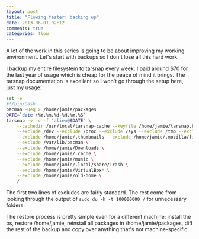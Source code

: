 ```yaml
---
layout: post
title: "Flowing faster: backing up"
date: 2013-06-01 02:12
comments: true
categories: flow
---
```


A lot of the work in this series is going to be about improving my working environment. Let's start with backups so I don't lose all this hard work.

<!--more-->

I backup my entire filesystem to [tarsnap](http://www.tarsnap.com/) every week. I paid around $70 for the last year of usage which is cheap for the peace of mind it brings. The tarsnap documentation is excellent so I won't go through the setup here, just my usage:

``` bash
set -e
#!/bin/bash
pacman -Qeq > /home/jamie/packages
DATE=`date +%Y.%m.%d-%H.%m.%S`
tarsnap -v -c -f "alien@$DATE" \
    --cachedir /usr/local/tarsnap-cache --keyfile /home/jamie/tarsnap.key \
    --exclude /dev --exclude /proc --exclude /sys --exclude /tmp --exclude /run --exclude /mnt --exclude /media --exclude /lost+found --exclude /swapfile \
    --exclude /home/jamie/.thumbnails --exclude /home/jamie/.mozilla/firefox/*.default/Cache --exclude /home/jamie/.cache/chromium \
    --exclude /var/lib/pacman \
    --exclude /home/jamie/Downloads \
    --exclude /home/jamie/.cache \
    --exclude /home/jamie/music \
    --exclude /home/jamie/.local/share/Trash \
    --exclude /home/jamie/VirtualBox* \
    --exclude /home/jamie/old-home \
    /
```

The first two lines of excludes are fairly standard. The rest come from looking through the output of `sudo du -h -t 100000000 /` for unnecessary folders.

The restore process is pretty simple even for a different machine: install the os, restore /home/jamie, reinstall all packages in /home/jamie/packages, diff the rest of the backup and copy over anything that's not machine-specific.
